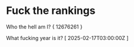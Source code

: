 # Fuck the rankings

Who the hell am I?
{ 12676261 }

What fucking year is it?
[ 2025-02-17T03:00:00Z ]
